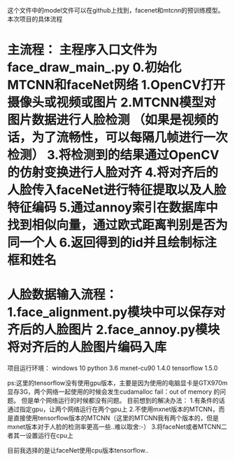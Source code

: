 这个文件中的model文件可以在github上找到，facenet和mtcnn的预训练模型。
本次项目的具体流程

主流程：
主程序入口文件为face_draw_main_.py
0.初始化MTCNN和faceNet网络
1.OpenCV打开摄像头或视频或图片
2.MTCNN模型对图片数据进行人脸检测 （如果是视频的话，为了流畅性，可以每隔几帧进行一次检测）
3.将检测到的结果通过OpenCV的仿射变换进行人脸对齐
4.将对齐后的人脸传入faceNet进行特征提取以及人脸特征编码
5.通过annoy索引在数据库中找到相似向量，通过欧式距离判别是否为同一个人
6.返回得到的id并且绘制标注框和姓名
===========================================================

人脸数据输入流程：
1.face_alignment.py模块中可以保存对齐后的人脸图片
2.face_annoy.py模块将对齐后的人脸图片编码入库
===========================================================

项目运行环境：
windows 10
python 3.6
mxnet-cu90 1.4.0
tensorflow 1.5.0

ps:这里的tensorflow没有使用gpu版本，主要是因为使用的电脑显卡是GTX970m 显存3G，两个网络一起使用的时候会发生cudamalloc fail：out of memory 的问题。
但是单个网络运行的时候都没有问题。
目前想到的解决办法：
1.有条件的话通过指定gpu，让两个网络运行在两个gpu上
2.不使用mxnet版本的MTCNN，而是直接使用tensorflow版本的MTCNN（这里的MTCNN我有两个版本的，但是mxnet版本对于人脸的检测率更高一些..难以取舍:-）
3.将faceNet或者MTCNN二者其一设置运行在cpu上

目前我选择的是让faceNet使用cpu版本tensorflow..
